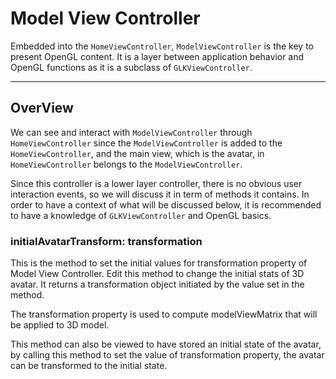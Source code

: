 # Model View Controller

Embedded into the `HomeViewController`, `ModelViewController` is the key to present OpenGL content. It is a layer between application behavior and OpenGL functions as it is a subclass of `GLKViewController`.

---

## OverView

We can see and interact with `ModelViewController` through `HomeViewController` since the `ModelViewController` is added to the `HomeViewController`, and the main view, which is the avatar, in `HomeViewController` belongs to the `ModelViewController`.

Since this controller is a lower layer controller, there is no obvious user interaction events, so we will discuss it in term of methods it contains. In order to have a context of what will be discussed below, it is recommended to have a knowledge of `GLKViewController` and OpenGL basics.

### initialAvatarTransform: transformation

This is the method to set the initial values for transformation property of Model View Controller. Edit this method to change the initial stats of 3D avatar. It returns a transformation object initiated by the value set in the method.

The transformation property is used to compute modelViewMatrix that will be applied to 3D model.

This method can also be viewed to have stored an initial state of the avatar, by calling this method to set the value of transformation property, the avatar can be transformed to the initial state.

